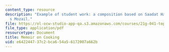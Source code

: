 ```yaml
---
content_type: resource
description: "Example of student work: a composition based on Saadat Hasan Manto\u2019\
  s Mozail."
file: https://ol-ocw-studio-app-qa.s3.amazonaws.com/courses/21g-041-topics-in-south-asian-literature-and-culture-fall-2004/e642244737c2bca654a56172007a662b_MIT21G_041F04_paper.pdf
file_type: application/pdf
resourcetype: Document
title: Memoir on Cooking
uid: e6422447-37c2-bca6-54a5-6172007a662b
---
```


